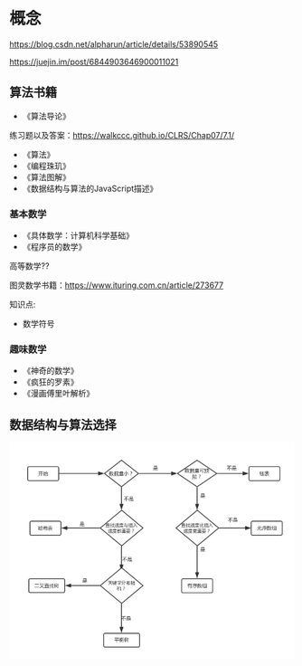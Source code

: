 
# 概念

<https://blog.csdn.net/alpharun/article/details/53890545>

<https://juejin.im/post/6844903646900011021>


## 算法书籍

- 《算法导论》

练习题以及答案：<https://walkccc.github.io/CLRS/Chap07/7.1/>

- 《算法》
- 《编程珠玑》
- 《算法图解》
- 《数据结构与算法的JavaScript描述》

### 基本数学

- 《具体数学：计算机科学基础》
- 《程序员的数学》

高等数学??

图灵数学书籍：<https://www.ituring.com.cn/article/273677>

知识点:

- 数学符号

### 趣味数学

- 《神奇的数学》
- 《疯狂的罗素》
- 《漫画傅里叶解析》

## 数据结构与算法选择

![数据结构](./760432-20161005131748739-688884364.png)
